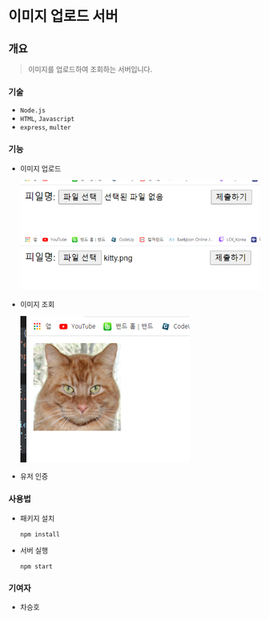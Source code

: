 # 이미지 업로드 서버
## 개요
> 이미지를 업로드하여 조회하는 서버입니다.

### 기술
- `Node.js`
- `HTML`, `Javascript`
- `express`, `multer`

### 기능
- 이미지 업로드

    <img src="docs/1.PNG">
    <img src="docs/1-1.PNG">

- 이미지 조회

    <img src="docs/2.PNG">

- 유저 인증

### 사용법

- 패키지 설치

    ```
    npm install
    ```

- 서버 실행

    ```
    npm start
    ```

### 기여자
- 차승호